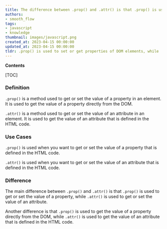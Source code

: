 ```yaml
---
title: The difference between .prop() and .attr() is that .prop() is used to set or retrieve properties of an element, while .attr() is used to set or retrieve attributes of an element
authors:
- smooth_flow
tags:
- javascript
- knowledge
thumbnail: images/javascript.png
created_at: 2023-04-15 00:00:00
updated_at: 2023-04-15 00:00:00
tldr: .prop() is used to set or get properties of DOM elements, while .attr() is used to set or get attributes of DOM elements.
---
```


**Contents**

[TOC]

### Definition

`.prop()` is a method used to get or set the value of a property in an element. It is used to get the value of a property directly from the DOM.

`.attr()` is a method used to get or set the value of an attribute in an element. It is used to get the value of an attribute that is defined in the HTML code.

### Use Cases

`.prop()` is used when you want to get or set the value of a property that is defined in the HTML code.

`.attr()` is used when you want to get or set the value of an attribute that is defined in the HTML code.

### Difference

The main difference between `.prop()` and `.attr()` is that `.prop()` is used to get or set the value of a property, while `.attr()` is used to get or set the value of an attribute.

Another difference is that `.prop()` is used to get the value of a property directly from the DOM, while `.attr()` is used to get the value of an attribute that is defined in the HTML code.
